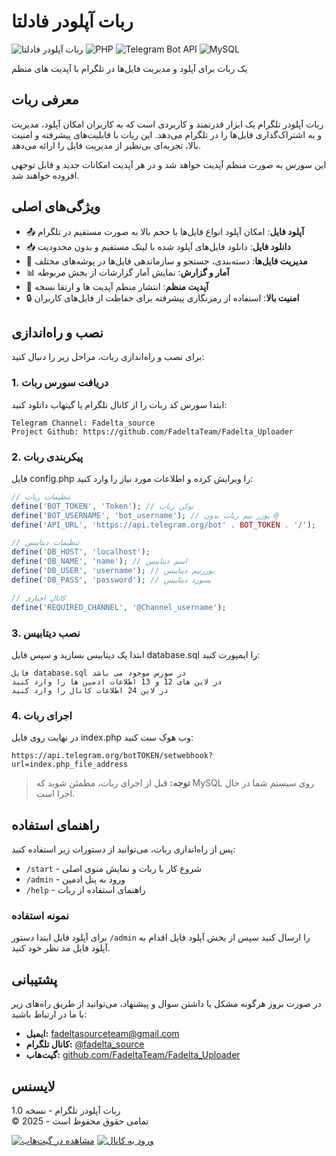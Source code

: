 # ربات آپلودر فادلتا

![ربات آپلودر فادلتا](https://img.shields.io/badge/Version-1.0-blue.svg)
![PHP](https://img.shields.io/badge/PHP-7.4%2B-green.svg)
![Telegram Bot API](https://img.shields.io/badge/Telegram%20Bot%20API-Latest-orange.svg)
![MySQL](https://img.shields.io/badge/MySQL-5.7%2B-yellow.svg)

یک ربات برای آپلود و مدیریت فایل‌ها در تلگرام با آپدیت های منظم

## معرفی ربات

ربات آپلودر تلگرام یک ابزار قدرتمند و کاربردی است که به کاربران امکان آپلود، مدیریت و به اشتراک‌گذاری فایل‌ها را در تلگرام می‌دهد. این ربات با قابلیت‌های پیشرفته و امنیت بالا، تجربه‌ای بی‌نظیر از مدیریت فایل را ارائه می‌دهد.

این سورس به صورت منظم آپدیت خواهد شد و در هر آپدیت امکانات جدید و قابل توجهی افزوده خواهند شد.

## ویژگی‌های اصلی

- 📤 **آپلود فایل**: امکان آپلود انواع فایل‌ها با حجم بالا به صورت مستقیم در تلگرام
- 📥 **دانلود فایل**: دانلود فایل‌های آپلود شده با لینک مستقیم و بدون محدودیت
- 📁 **مدیریت فایل‌ها**: دسته‌بندی، جستجو و سازماندهی فایل‌ها در پوشه‌های مختلف
- 📊 **آمار و گزارش**: نمایش آمار گزارشات از بخش مربوطه
- 🔄 **آپدیت منظم**: انتشار منظم آپدیت ها و ارتقا نسخه
- 🔒 **امنیت بالا**: استفاده از رمزنگاری پیشرفته برای حفاظت از فایل‌های کاربران

## نصب و راه‌اندازی

برای نصب و راه‌اندازی ربات، مراحل زیر را دنبال کنید:

### 1. دریافت سورس ربات

ابتدا سورس کد ربات را از کانال تلگرام یا گیتهاب دانلود کنید:

```
Telegram Channel: Fadelta_source
Project Github: https://github.com/FadeltaTeam/Fadelta_Uploader
```

### 2. پیکربندی ربات

فایل config.php را ویرایش کرده و اطلاعات مورد نیاز را وارد کنید:

```php
// تنظیمات ربات
define('BOT_TOKEN', 'Token'); // توکن ربات
define('BOT_USERNAME', 'bot_username'); // یوزر نیم ربات بدون @
define('API_URL', 'https://api.telegram.org/bot' . BOT_TOKEN . '/');

// تنظیمات دیتابیس
define('DB_HOST', 'localhost');
define('DB_NAME', 'name'); // اسم دیتابیس
define('DB_USER', 'username'); // یوزرنیم دیتابیس
define('DB_PASS', 'password'); // پسورد دیتابیس

// کانال اجباری
define('REQUIRED_CHANNEL', '@Channel_username');
```

### 3. نصب دیتابیس

ابتدا یک دیتابیس بسازید و سپس فایل database.sql را ایمپورت کنید:

```
فایل database.sql در سورس موجود می باشد
در لاین های 12 و 13 اطلاعات ادمین ها را وارد کنید
در لاین 24 اطلاعات کانال را وارد کنید
```

### 4. اجرای ربات

در نهایت روی فایل index.php وب هوک ست کنید:

```
https://api.telegram.org/botTOKEN/setwebhook?url=index.php_file_address
```

> **توجه:** قبل از اجرای ربات، مطمئن شوید که MySQL روی سیستم شما در حال اجرا است.

## راهنمای استفاده

پس از راه‌اندازی ربات، می‌توانید از دستورات زیر استفاده کنید:

- `/start` - شروع کار با ربات و نمایش منوی اصلی
- `/admin` - ورود به پنل ادمین
- `/help` - راهنمای استفاده از ربات

### نمونه استفاده

برای آپلود فایل ابتدا دستور `/admin` را ارسال کنید سپس از بخش آپلود فایل اقدام به آپلود فایل مد نظر خود کنید.

## پشتیبانی

در صورت بروز هرگونه مشکل یا داشتن سوال و پیشنهاد، می‌توانید از طریق راه‌های زیر با ما در ارتباط باشید:

- **ایمیل:** fadeltasourceteam@gmail.com
- **کانال تلگرام:** [@fadelta_source](https://t.me/fadelta_source)
- **گیت‌هاب:** [github.com/FadeltaTeam/Fadelta_Uploader](https://github.com/FadeltaTeam/Fadelta_Uploader)

## لایسنس

ربات آپلودر تلگرام - نسخه 1.0  
© 2025 - تمامی حقوق محفوظ است

[![مشاهده در گیت‌هاب](https://img.shields.io/badge/GitHub-Repository-blue?logo=github)](https://github.com/FadeltaTeam/Fadelta_Uploader)
[![ورود به کانال](https://img.shields.io/badge/Telegram-Channel-orange?logo=telegram)](https://t.me/fadelta_source)
